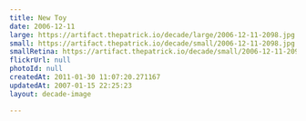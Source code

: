 ```yaml
---
title: New Toy
date: 2006-12-11
large: https://artifact.thepatrick.io/decade/large/2006-12-11-2098.jpg
small: https://artifact.thepatrick.io/decade/small/2006-12-11-2098.jpg
smallRetina: https://artifact.thepatrick.io/decade/small/2006-12-11-2098@2x.jpg
flickrUrl: null
photoId: null
createdAt: 2011-01-30 11:07:20.271167
updatedAt: 2007-01-15 22:25:23
layout: decade-image

---
```


